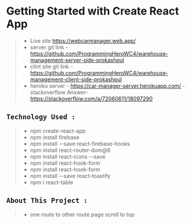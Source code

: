 # Getting Started with Create React App

> - Live site https://webcarmanager.web.app/
> - server git link - https://github.com/ProgrammingHeroWC4/warehouse-management-server-side-prokashpul
> - clint site git link - https://github.com/ProgrammingHeroWC4/warehouse-management-client-side-prokashpul
> - heroku server - https://car-manager-server.herokuapp.com/
>   -stackoverflow Answer- https://stackoverflow.com/a/72060611/18097290

## `Technology Used :`

> - npm create-react-app
> - npm install firebase
> - npm install --save react-firebase-hooks
> - npm install react-router-dom@6
> - npm install react-icons --save
> - npm install react-hook-form
> - npm install react-hook-form
> - npm install --save react-toastify
> - npm i react-table

## `About This Project :`

> - one route to other route page scroll to top

